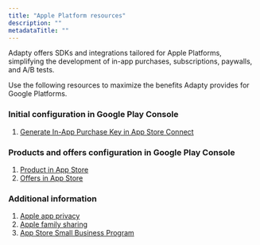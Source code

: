 ```yaml
---
title: "Apple Platform resources"
description: ""
metadataTitle: ""
---
```


Adapty offers SDKs and integrations tailored for Apple Platforms, simplifying the development of in-app purchases, subscriptions, paywalls, and A/B tests. 

Use the following resources to maximize the benefits Adapty provides for Google Platforms.

### Initial configuration in Google Play Console

1. [Generate In-App Purchase Key in App Store Connect](generate-in-app-purchase-key)

### Products and offers configuration in Google Play Console

1. [Product in App Store](app-store-products)
2. [Offers in App Store](app-store-offers)

### Additional information

1. [Apple app privacy](apple-app-privacy)
2. [Apple family sharing](apple-family-sharing)
3. [App Store Small Business Program](app-store-small-business-program)